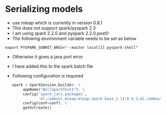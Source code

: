 # Serializing models

* use mleap which is currently in version 0.8.1
* This does not support spark/pyspark 2.3
* I am using spark 2.2.0 and pyspark 2.2.0.post0
* The following environment variable needs to be set as below

```
export PYSPARK_SUBMIT_ARGS="--master local[2] pyspark-shell"

```
* Otherwise it gives a java port error
* I have added this to the spark batch file

* Following configuration is required

```python
   spark = SparkSession.builder. \
        appName("BellSparkTest1"). \
        config('spark.jars.packages',
               'ml.combust.mleap:mleap-spark-base_2.11:0.9.3,ml.combust.mleap:mleap-spark_2.11:0.9.3'). \
        config(conf=conf). \
        getOrCreate()

``` 